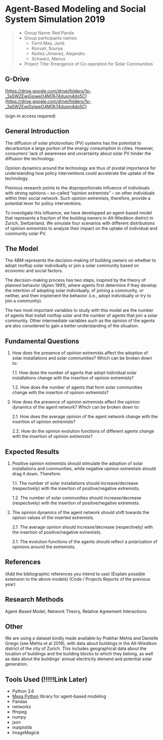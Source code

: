 # Agent-Based Modeling and Social System Simulation 2019

> * Group Name: Red Panda
> * Group participants names: 
>   * Fornt Mas, Jordi
>   * Kovvali, Sourya
>   * Nuñez-Jimenez, Alejandro
>   * Schwarz, Marius
> * Project Title: Emergence of Co-operation for Solar Communities

## <REMOVE> G-Drive

[https://drive.google.com/drive/folders/1p-_3aSWZEwiGsiweO4M7A74dusm4do5C](https://drive.google.com/drive/folders/1p-_3aSWZEwiGsiweO4M7A74dusm4do5C)

(sign-in access required)

## General Introduction

The diffusion of solar photovoltaic (PV) systems has the potential to decarbonize a large portion of the energy consumption in cities. However, consumers’ lack of awareness and uncertainty about solar PV hinder the diffusion the technology.

Opinion dynamics around the technology are thus of pivotal importance for understanding how policy interventions could accelerate the uptake of the technology.

Previous research points to the disproportionate influence of individuals with strong opinions – so-called “opinion extremists” – on other individuals within their social network. Such opinion extremists, therefore, provide a potential lever for policy interventions.

To investigate this influence, we have developped an agent-based model that represents a fraction of the building owners in Alt-Wiedikon district in Zurich, Switzerland. We simulate four scenarios with different distributions of opinion extremists to analyze their impact on the uptake of individual and community solar PV.

## The Model

The ABM represents the decision-making of building owners on whether to adopt rooftop solar individually or join a solar community based on economic and social factors.

The decision-making process has two steps, inspired by the theory of planned behavior (Ajzen 1991), where agents first determine if they develop the intention of adopting solar individually, of joining a community, or neither, and then implement the behavior (i.e., adopt individually or try to join a community).

The two most important variables to study with this model are the number of agents that install rooftop solar and the number of agents that join a solar community. Other intermediate variables such as the opinion of the agents are also considered to gain a better understanding of the situation.

## Fundamental Questions

1. How does the presence of opinion extremists affect the adoption of solar installations and solar communities?
Which can be broken down to:

    1.1. How does the number of agents that adopt individual solar installations change with the insertion of opinion extremists?

    1.2. How does the number of agents that form solar communities change with the insertion of opinion extremists?

2. How does the presence of opinion extremists affect the opinion dynamics of the agent network?
Which can be broken down to:

    2.1. How does the average opinion of the agent network change with the insertion of opinion extremists?

    2.2. How do the opinion evolution functions of different agents change with the insertion of opinion extremists?

## Expected Results

1. Positive opinion extremists should stimulate the adoption of solar installations and communities, while negative opinion extremists should drag it down. Therefore:

    1.1. The number of solar installations should increase/decrease (respectively) with the insertion of positive/negative extremists.

    1.2. The number of solar communities should increase/decrease (respectively) with the insertion of positive/negative extremists.

2. The opinion dynamics of the agent network should shift towards the opinon values of the inserted extremists.

    2.1. The average opinion should increase/decrease (respectively) with the insertion of positive/negative extremists.

    2.1. The evolution functions of the agents should reflect a polarization of opinions around the extremists.

## References

(Add the bibliographic references you intend to use)
(Explain possible extension to the above models)
(Code / Projects Reports of the previous year)

## Research Methods

Agent-Based Model, Network Theory, Relative Agreement Interactions.

## Other

We are using a dataset kindly made available by Prakhar Mehta and Danielle Griego (see Mehta et al 2019), with data about buildings in the Alt-Wiedikon district of the city of Zurich. This includes geographical data about the location of buildings and the building blocks to which they belong, as well as data about the buildings’ annual electricity demand and potential solar generation.

## Tools Used (!!!!!Link Later)

- Python 3.6
- [Mesa Python](https://mesa.readthedocs.io/en/master/) library for agent-based modeling
- Pandas
- networkx
- ffmpeg
- numpy
- json
- matplotlib
- ImageMagick
